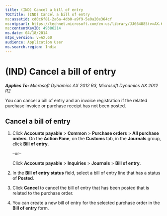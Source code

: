 ```yaml
---
title: (IND) Cancel a bill of entry
TOCTitle: (IND) Cancel a bill of entry
ms:assetid: cd0c6f81-2a6a-4db0-a9f9-5e0a20e364cf
ms:mtpsurl: https://technet.microsoft.com/en-us/library/JJ664885(v=AX.60)
ms:contentKeyID: 49386214
ms.date: 04/18/2014
mtps_version: v=AX.60
audience: Application User
ms.search.region: India
---
```


# (IND) Cancel a bill of entry 


_**Applies To:** Microsoft Dynamics AX 2012 R3, Microsoft Dynamics AX 2012 R2_

You can cancel a bill of entry and an invoice registration if the related purchase invoice or purchase receipt has not been posted.

## Cancel a bill of entry

1.  Click **Accounts payable** \> **Common** \> **Purchase orders** \> **All purchase orders**. On the **Action Pane**, on the **Customs** tab, in the **Journals** group, click **Bill of entry**.
    
    –or–
    
    Click **Accounts payable** \> **Inquiries** \> **Journals** \> **Bill of entry**.

2.  In the **Bill of entry status** field, select a bill of entry line that has a status of **Posted**.

3.  Click **Cancel** to cancel the bill of entry that has been posted that is related to the purchase order.

4.  You can create a new bill of entry for the selected purchase order in the **Bill of entry** form.

  


